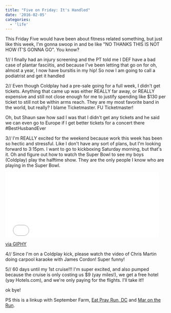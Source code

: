 ```yaml
---
title: "Five on Friday: It's Handled"
date: '2016-02-05'
categories:
  - 'life'
---
```


This Friday Five would have been about fitness related something, but just like this week, I'm gonna swoop in and be like "NO THANKS THIS IS NOT HOW IT'S GONNA GO". You know?

1// I finally had an injury screening and the PT told me I DEF have a bad case of plantar fasciitis, and because I've been letting that go on for oh, almost a year, I now have bursitis in my hip! So now I am going to call a podiatrist and get it handled

2// Even though Coldplay had a pre-sale going for a full week, I didn't get tickets. Anything that came up was either REALLY far away, or REALLY expensive and still not close enough for me to justify spending like $130 per ticket to still not be within arms reach. They are my most favorite band in the world, but really? I blame Ticketmaster. FU Ticketmaster!

Oh, but Shaun saw how sad I was that I didn't get any tickets and he said we can even go to Europe if I get better tickets for a concert there #BestHusbandEver

3// I'm REALLY excited for the weekend because work this week has been so hectic and stressful. Like I don't have any sort of plans, but I'm looking forward to 3:15pm. I want to go to kickboxing Saturday morning, but that's it. Oh and figure out how to watch the Super Bowl to see my boys (Coldplay) play the halftime show. They are the only people I know who are playing in the Super Bowl.



<iframe src="//giphy.com/embed/xcwOQbd8pktIQ" width="480" height="201" frameborder="0" allowfullscreen="allowfullscreen"></iframe>

[via GIPHY](http://giphy.com/gifs/mic-beyonce-beyonc-coldplay-xcwOQbd8pktIQ)

4// Since I'm on a Coldplay kick, please watch the video of Chris Martin doing carpool karaoke with James Cordon! Super funny!

5// 60 days until my 1st cruise!!! I'm super excited, and also pumped because the cruise is only costing us $9 (yay miles!), we get a free hotel (yay Hotels.com), and we're only paying for the flights. I'll take it!!

ok bye!

PS this is a linkup with September Farm, [Eat Pray Run, DC](http://eatprayrundc.com/) and [Mar on the Run](http://www.marontherun.com/).
